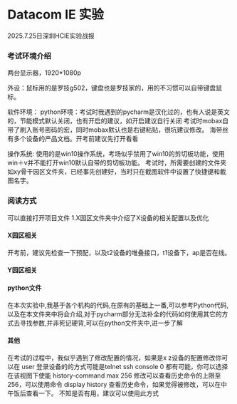 # Datacom IE 实验
2025.7.25日深圳HCIE实验战报
### 考试环境介绍
两台显示器，1920*1080p 

外设：鼠标用的是罗技g502，键盘也是罗技家的，用的不习惯可以自带键盘鼠标。

软件环境：
python环境：考试时我遇到的pycharm是汉化过的，也有人说是英文的，节能模式默认关闭，也有开启的建议，如开启建议自行关闭
考试时mobax自带了刷入账号密码的宏，同时mobax默认也是右键粘贴，很坑建议修改。
海带丝有多个设备的产品文档。开考前建议先打开看看

操作系统: 使用的是win10操作系统，考场似乎禁用了win10的剪切板功能，使用win＋v并不能打开win10默认自带的剪切板功能。
考试时，所需要创建的文件夹如xy骨干园区文件夹，已经事先创建好，当时只在截图软件中设置了快捷键和截图名字。

### 阅读方式
可以直接打开项目文件
1.X园区文件夹中介绍了X设备的相关配置以及优化
#### X园区相关
开考前，建议先检查一下预配，以及t2设备的堆叠接口，t1设备下，ap是否在线。

#### Y园区相关


#### python文件
在本次实验中,我基于各个机构的代码,在原有的基础上一番,可以参考Python代码,以及在本文件夹中将会介绍,对于pycharm部分无法补全的代码如何使用其它的方式去寻找参数,并非死记硬背,可以在python文件夹中,进一步了解

#### 其他
在考试的过程中，我似乎遇到了修改配置的情况，如果是x z设备的配置修改你可以在 
user 登录设备的的方式可能是telnet ssh console 0
都有可能，你可以选择在该视图下使能
history-command max 256
修改可以查看历史命令的上限至256，可以使用命令 display history 查看历史命令，如果觉得被修改，可以在中午饭后查看一下。
不知是否有用，建议可以使用此方式